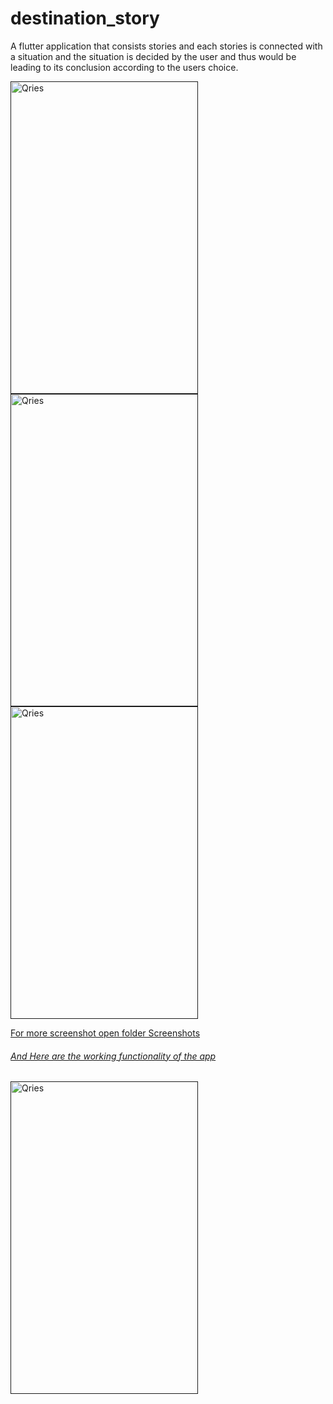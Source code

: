 # destination_story

A flutter application that consists stories and each stories is connected with a situation and the situation is decided by the user and thus would be leading to its conclusion according to the users choice.


<a href="">
         <img alt="Qries" src=""
         width=300" height="500">
                                
<a href="">
         <img alt="Qries" src=""
         width=300" height="500">                
<a href="">
         <img alt="Qries" src=""
         width=300" height="500">
         
For more screenshot open folder Screenshots


###### And Here are the working functionality of the app ######

<a href="">
         <img alt="Qries" src=""
         width=300" height="500">
